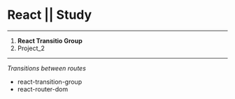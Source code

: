 # React || Study
------------
1. **React Transitio Group**
2. Project_2
------------
*Transitions between routes*
- react-transition-group
- react-router-dom
